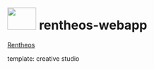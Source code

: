 # <img src="https://user-images.githubusercontent.com/45575898/222546045-1ce7a901-57c6-4f27-aa7d-18351c7a8f8f.png" width="65" height="50"/> rentheos-webapp

[Rentheos](https://www.rentheos.it) 

template: creative studio

